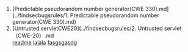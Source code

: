 1. [Predictable pseudorandom number generator(CWE 330).md] (../findsecbugsrules/1. Predictable pseudorandom number generator(CWE 330).md)
2. [Untrusted servletCWE20](../findsecbugsrules/2. Untrusted servlet（CWE-20）.md  
[readme](../readme)
[lalala](../find-sec-bugs%20rules/readme.md)
[fasgsgasdg](../find-sec-bugs%20rules/2.Untrusted_servlet（CWE-20）.md)
